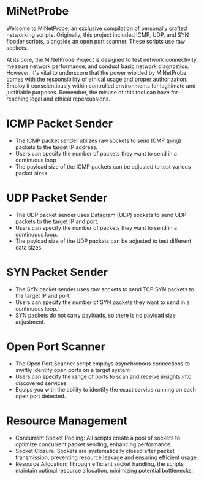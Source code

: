# MiNetProbe
Welcome to MiNetProbe, an exclusive compilation of personally crafted networking scripts. 
Originally, this project included ICMP, UDP, and SYN flooder scripts, alongside an open port scanner. These scripts use raw sockets.

At its core, the MiNetProbe Project is designed to test network connectivity, measure network performance, 
and conduct basic network diagnostics. However, it's vital to underscore that the power wielded by MiNetProbe comes 
with the responsibility of ethical usage and proper authorization. Employ it conscientiously within controlled environments 
for legitimate and justifiable purposes. Remember, the misuse of this tool can have far-reaching legal and ethical repercussions.

# ICMP Packet Sender

- The ICMP packet sender utilizes raw sockets to send ICMP (ping) packets to the target IP address.
- Users can specify the number of packets they want to send in a continuous loop
- The payload size of the ICMP packets can be adjusted to test various packet sizes.

# UDP Packet Sender

- The UDP packet sender uses Datagram (UDP) sockets to send UDP packets to the target IP and port.
- Users can specify the number of packets they want to send in a continuous loop.
- The payload size of the UDP packets can be adjusted to test different data sizes.

# SYN Packet Sender

- The SYN packet sender uses raw sockets to send TCP SYN packets to the target IP and port.
- Users can specify the number of SYN packets they want to send in a continuous loop.
- SYN packets do not carry payloads, so there is no payload size adjustment.

# Open Port Scanner

- The Open Port Scanner script employs asynchronous connections to swiftly identify open ports on a target system
- Users can specify the range of ports to scan and receive insights into discovered services. 
- Equips you with the ability to identify the exact service running on each open port detected.

# Resource Management 

- Concurrent Socket Pooling: All scripts create a pool of sockets to optimize concurrent packet sending, enhancing performance.
- Socket Closure: Sockets are systematically closed after packet transmission, preventing resource leakage and ensuring efficient usage.
- Resource Allocation: Through efficient socket handling, the scripts maintain optimal resource allocation, minimizing potential bottlenecks.


